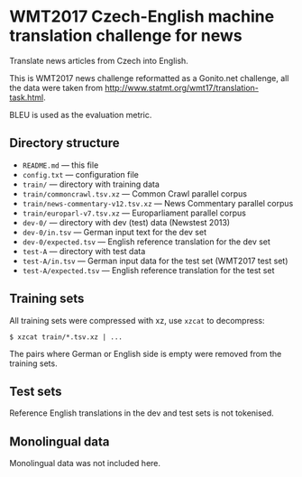 WMT2017 Czech-English machine translation challenge for news
=============================================================

Translate news articles from Czech into English.

This is WMT2017 news challenge reformatted as a Gonito.net challenge,
all the data were taken from <http://www.statmt.org/wmt17/translation-task.html>.

BLEU is used as the evaluation metric.

Directory structure
-------------------

* `README.md` — this file
* `config.txt` — configuration file
* `train/` — directory with training data
* `train/commoncrawl.tsv.xz` — Common Crawl parallel corpus
* `train/news-commentary-v12.tsv.xz` — News Commentary parallel corpus
* `train/europarl-v7.tsv.xz` — Europarliament parallel corpus
* `dev-0/` — directory with dev (test) data (Newstest 2013)
* `dev-0/in.tsv` — German input text for the dev set
* `dev-0/expected.tsv` — English reference translation for the dev set
* `test-A` — directory with test data
* `test-A/in.tsv` — German input data for the test set (WMT2017 test set)
* `test-A/expected.tsv` — English reference translation for the test set

Training sets
-------------

All training sets were compressed with xz, use `xzcat` to decompress:

    $ xzcat train/*.tsv.xz | ...

The pairs where German or English side is empty were removed from the
training sets.

Test sets
---------

Reference English translations in the dev and test sets is not tokenised.

Monolingual data
----------------

Monolingual data was not included here.
